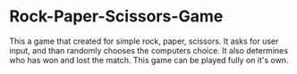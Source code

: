 # Rock-Paper-Scissors-Game
This a game that created for simple rock, paper, scissors. It asks for user input, and than randomly chooses the computers choice. 
It also determines who has won and lost the match. This game can be played fully on it's own. 
